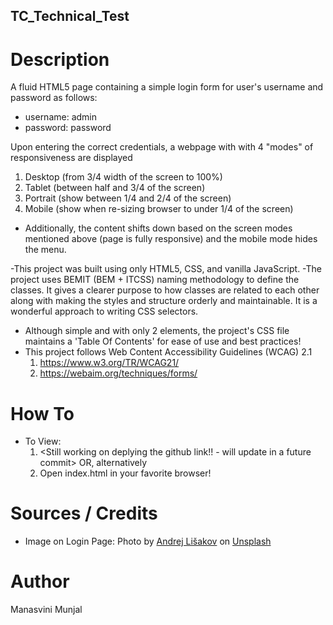 ## TC_Technical_Test

# Description
A fluid HTML5 page containing a simple login form for user's username and password as follows:
  - username: admin
  - password: password
  
Upon entering the correct credentials, a webpage with with 4 "modes" of responsiveness are displayed
  1. Desktop (from 3/4 width of the screen to 100%) 
  2. Tablet (between half and 3/4 of the screen) 
  3. Portrait (show between 1/4 and 2/4 of the screen) 
  4. Mobile (show when re-sizing browser to under 1/4 of the screen) 

  - Additionally, the content shifts down based on the screen modes mentioned above (page is fully responsive) and the mobile mode hides the menu.

-This project was built using only HTML5, CSS, and vanilla JavaScript.
-The project uses BEMIT (BEM + ITCSS) naming methodology to define the  classes. It gives a clearer purpose to how classes are related to each other along with making the styles and structure orderly and maintainable. It is a wonderful approach to writing CSS selectors. 
- Although simple and with only 2 elements, the project's CSS file maintains a 'Table Of Contents' for ease of use and best practices!
- This project follows Web Content Accessibility Guidelines (WCAG) 2.1
   1. https://www.w3.org/TR/WCAG21/ 
   2. https://webaim.org/techniques/forms/

# How To
- To View:
   1. <Still working on deplying the github link!! - will update in a future commit> OR, alternatively
   2. Open index.html in your favorite browser!

# Sources / Credits
- Image on Login Page: Photo by <a href="https://unsplash.com/de/@lishakov?utm_source=unsplash&utm_medium=referral&utm_content=creditCopyText">Andrej Lišakov</a> on <a href="https://unsplash.com/s/photos/printing?utm_source=unsplash&utm_medium=referral&utm_content=creditCopyText">Unsplash</a>
  

# Author
Manasvini Munjal